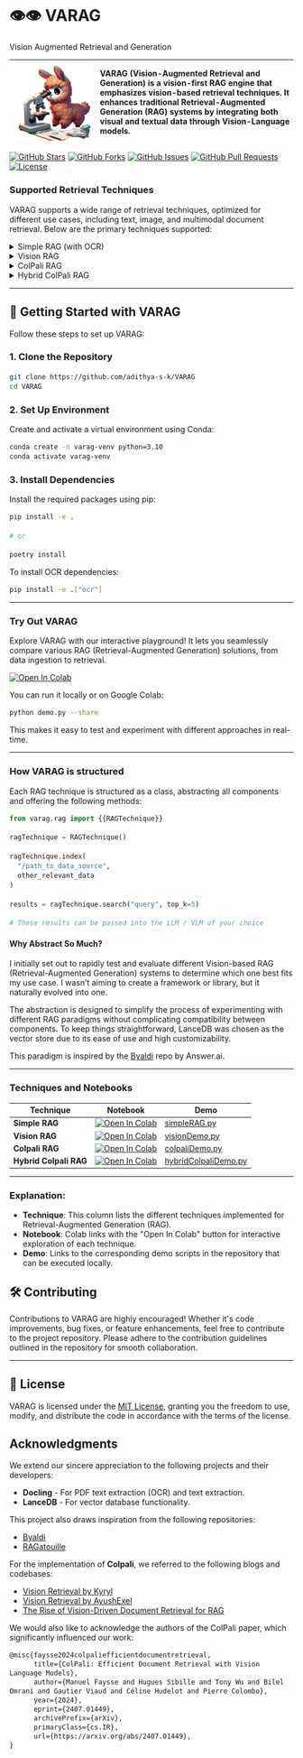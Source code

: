 # 👁️👁️ VARAG 
Vision Augmented Retrieval and Generation


| ![VARAG](./docs/assets/llama.png)| VARAG (Vision-Augmented Retrieval and Generation) is a vision-first RAG engine that emphasizes vision-based retrieval techniques. It enhances traditional Retrieval-Augmented Generation (RAG) systems by integrating both visual and textual data through Vision-Language models. |
|:--:|:--|

[![GitHub Stars](https://img.shields.io/github/stars/adithya-s-k/VARAG?style=social)](https://github.com/adithya-s-k/VARAG/stargazers)
[![GitHub Forks](https://img.shields.io/github/forks/adithya-s-k/VARAG?style=social)](https://github.com/adithya-s-k/VARAG/network/members)
[![GitHub Issues](https://img.shields.io/github/issues/adithya-s-k/VARAG)](https://github.com/adithya-s-k/VARAG/issues)
[![GitHub Pull Requests](https://img.shields.io/github/issues-pr/adithya-s-k/VARAG)](https://github.com/adithya-s-k/VARAG/pulls)
[![License](https://img.shields.io/github/license/adithya-s-k/VARAG)](https://github.com/adithya-s-k/VARAG/blob/main/LICENSE)



### Supported Retrieval Techniques

VARAG supports a wide range of retrieval techniques, optimized for different use cases, including text, image, and multimodal document retrieval. Below are the primary techniques supported:

<details> <summary>Simple RAG (with OCR)</summary>
Simple RAG (Retrieval-Augmented Generation) is an efficient and straightforward approach to extracting text from documents and feeding it into a retrieval pipeline. VARAG incorporates Optical Character Recognition (OCR) through Docling, making it possible to process and index scanned PDFs or images. After the text is extracted and indexed, queries can be matched to relevant passages in the document, providing a strong foundation for generating responses that are grounded in the extracted information. This technique is ideal for text-heavy documents like scanned books, contracts, and research papers, and can be paired with Large Language Models (LLMs) to produce contextually aware outputs.

</details> <details> <summary>Vision RAG</summary>
Vision RAG extends traditional RAG techniques by incorporating the retrieval of visual information, bridging the gap between text and images. Using a powerful cross-modal embedding model like JinaCLIP (a variant of CLIP developed by Jina AI), both text and images are encoded into a shared vector space. This allows for similarity searches across different modalities, meaning that images can be queried alongside text. Vision RAG is particularly useful for document analysis tasks where visual components (e.g., figures, diagrams, images) are as important as the textual content. It’s also effective for tasks like image captioning or generating product descriptions where understanding and correlating text with visual elements is critical.

</details> <details> <summary>ColPali RAG</summary>
ColPali RAG represents a cutting-edge approach that simplifies the traditional retrieval pipeline by directly embedding document pages as images rather than converting them into text. This method leverages PaliGemma, a Vision Language Model (VLM) from the Google Zürich team, which encodes entire document pages into vector embeddings, treating the page layout and visual elements as part of the retrieval process. Using a late interaction mechanism inspired by ColBERT (Column BERT), ColPali RAG enhances retrieval by enabling token-level matching between user queries and document patches. This approach ensures high retrieval accuracy while also maintaining reasonable indexing and querying speeds. It is particularly beneficial for documents rich in visuals, such as infographics, tables, and complex layouts, where conventional text-based retrieval methods struggle.

</details> <details> <summary>Hybrid ColPali RAG</summary>
Hybrid ColPali RAG further enhances retrieval performance by combining the strengths of both image embeddings and ColPali’s late interaction mechanism. In this approach, the system first performs a coarse retrieval step using image embeddings (e.g., from a model like JinaCLIP) to retrieve the top-k relevant document pages. Then, in a second pass, the system re-ranks these k pages using the ColPali late interaction mechanism to identify the final set of most relevant pages based on both visual and textual information. This hybrid approach is particularly useful when documents contain a mixture of complex visuals and detailed text, allowing the system to leverage both content types for highly accurate document retrieval.

</details>

---


## 🚀 Getting Started with VARAG

Follow these steps to set up VARAG:

### 1. Clone the Repository

```bash
git clone https://github.com/adithya-s-k/VARAG
cd VARAG
```

### 2. Set Up Environment

Create and activate a virtual environment using Conda:

```bash
conda create -n varag-venv python=3.10
conda activate varag-venv
```

### 3. Install Dependencies

Install the required packages using pip:

```bash
pip install -e .

# or 

poetry install
```

To install OCR dependencies:

```bash
pip install -e .["ocr"]
```

---
 
### Try Out VARAG

Explore VARAG with our interactive playground! It lets you seamlessly compare various RAG (Retrieval-Augmented Generation) solutions, from data ingestion to retrieval.

[![Open In Colab](https://colab.research.google.com/assets/colab-badge.svg)](https://colab.research.google.com/github/adithya-s-k/VARAG/blob/main/docs/demo.ipynb)

You can run it locally or on Google Colab:
```bash
python demo.py --share
``` 

This makes it easy to test and experiment with different approaches in real-time.

---


### How VARAG is structured

Each RAG technique is structured as a class, abstracting all components and offering the following methods:

```python
from varag.rag import {{RAGTechnique}}

ragTechnique = RAGTechnique()

ragTechnique.index(
  "/path_to_data_source",
  other_relevant_data
)

results = ragTechnique.search("query", top_k=5)

# These results can be passed into the LLM / VLM of your choice
```


#### Why Abstract So Much?

I initially set out to rapidly test and evaluate different Vision-based RAG (Retrieval-Augmented Generation) systems to determine which one best fits my use case. I wasn’t aiming to create a framework or library, but it naturally evolved into one. 

The abstraction is designed to simplify the process of experimenting with different RAG paradigms without complicating compatibility between components. To keep things straightforward, LanceDB was chosen as the vector store due to its ease of use and high customizability.

This paradigm is inspired by the [Byaldi](https://github.com/AnswerDotAI/byaldi) repo by Answer.ai.

---

### Techniques and Notebooks

| **Technique**        | **Notebook**                                                                                                                                                                        | **Demo**                                                                                                                   |
|----------------------|------------------------------------------------------------------------------------------------------------------------------------------------------------------------------------|----------------------------------------------------------------------------------------------------------------------------|
| **Simple RAG**        | [![Open In Colab](https://colab.research.google.com/assets/colab-badge.svg)](https://colab.research.google.com/github/adithya-s-k/VARAG/blob/main/docs/simpleRAG.ipynb)            | [simpleRAG.py](examples/textDemo.py)                                                                                       |
| **Vision RAG**        | [![Open In Colab](https://colab.research.google.com/assets/colab-badge.svg)](https://colab.research.google.com/github/adithya-s-k/VARAG/blob/main/docs/visionRAG.ipynb)            | [visionDemo.py](examples/visionDemo.py)                                                                                   |
| **Colpali RAG**       | [![Open In Colab](https://colab.research.google.com/assets/colab-badge.svg)](https://colab.research.google.com/github/adithya-s-k/VARAG/blob/main/docs/colpaliRAG.ipynb)            | [colpaliDemo.py](examples/colpaliDemo.py)                                                                                  |
| **Hybrid Colpali RAG**| [![Open In Colab](https://colab.research.google.com/assets/colab-badge.svg)](https://colab.research.google.com/github/adithya-s-k/VARAG/blob/main/docs/hybridColpaliRAG.ipynb)     | [hybridColpaliDemo.py](examples/hybridColpaliDemo.py)                                                                      |

---

### Explanation:

- **Technique**: This column lists the different techniques implemented for Retrieval-Augmented Generation (RAG).
- **Notebook**: Colab links with the "Open In Colab" button for interactive exploration of each technique.
- **Demo**: Links to the corresponding demo scripts in the repository that can be executed locally.


## 🛠️ Contributing

Contributions to VARAG are highly encouraged! Whether it's code improvements, bug fixes, or feature enhancements, feel free to contribute to the project repository. Please adhere to the contribution guidelines outlined in the repository for smooth collaboration.

---

## 📜 License

VARAG is licensed under the [MIT License](https://opensource.org/licenses/MIT), granting you the freedom to use, modify, and distribute the code in accordance with the terms of the license.



##  Acknowledgments

We extend our sincere appreciation to the following projects and their developers:

- **Docling** - For PDF text extraction (OCR) and text extraction.
- **LanceDB** - For vector database functionality.

This project also draws inspiration from the following repositories:

- [Byaldi](https://github.com/AnswerDotAI/byaldi)
- [RAGatouille](https://github.com/AnswerDotAI/RAGatouille)

For the implementation of **Colpali**, we referred to the following blogs and codebases:

- [Vision Retrieval by Kyryl](https://github.com/kyryl-opens-ml/vision-retrieval)
- [Vision Retrieval by AyushExel](https://github.com/AyushExel/vision-retrieval)
- [The Rise of Vision-Driven Document Retrieval for RAG](https://blog.vespa.ai/the-rise-of-vision-driven-document-retrieval-for-rag/)

We would also like to acknowledge the authors of the ColPali paper, which significantly influenced our work:

```
@misc{faysse2024colpaliefficientdocumentretrieval,
      title={ColPali: Efficient Document Retrieval with Vision Language Models}, 
      author={Manuel Faysse and Hugues Sibille and Tony Wu and Bilel Omrani and Gautier Viaud and Céline Hudelot and Pierre Colombo},
      year={2024},
      eprint={2407.01449},
      archivePrefix={arXiv},
      primaryClass={cs.IR},
      url={https://arxiv.org/abs/2407.01449}, 
}
```
